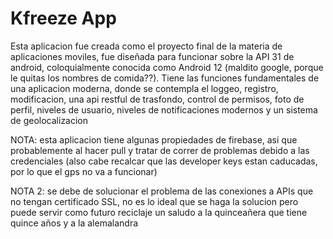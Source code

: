 # Kfreeze App

Esta aplicacion fue creada como el proyecto final de la materia de aplicaciones moviles, fue diseñada para funcionar sobre la API 31 de android, coloquialmente conocida como Android 12 (maldito google, porque le quitas los nombres de comida??).
Tiene las funciones fundamentales de una aplicacion moderna, donde se contempla el loggeo, registro, modificacion, una api restful de trasfondo, control de permisos, foto de perfil, niveles de usuario, niveles de notificaciones modernos y un sistema de geolocalizacion

NOTA: esta aplicacion tiene algunas propiedades de firebase, asi que probablemente al hacer pull y tratar de correr de problemas debido a las credenciales (also cabe recalcar que las developer keys estan caducadas, por lo que el gps no va a funcionar)

NOTA 2: se debe de solucionar el problema de las conexiones a APIs que no tengan certificado SSL, no es lo ideal que se haga la solucion pero puede servir como futuro reciclaje
un saludo a la quinceañera que tiene quince años y a la alemalandra